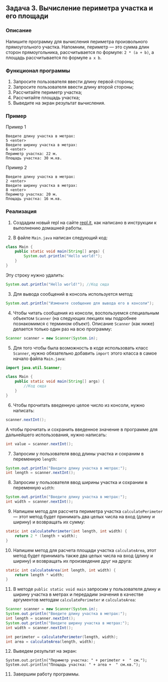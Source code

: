 ## Задача 3. Вычисление периметра участка и его площади

### Описание
Напишите программу для вычисления периметра произвольного прямоугольного участка.
Напомним, периметр — это сумма длин сторон прямоугольника, рассчитывается по формуле: `2 * (a + b)`,
а площадь рассчитывается по формуле `a x b`.

### Функционал программы
1. Запросите пользователя ввести длину первой стороны;
2. Запросите пользователя ввести длину второй стороны;
3. Рассчитайте периметр участка;
4. Рассчитайте площадь участка;
5. Выведите на экран результат вычисления.

### Пример
Пример 1

```
Введите длину участка в метрах:
5 <enter>
Введите ширину участка в метрах:
6 <enter>
Периметр участка: 22 м.
Площадь участка: 30 м.кв.
```


Пример 2
```
Введите длину участка в метрах:
2 <enter>
Введите ширину участка в метрах:
8 <enter>
Периметр участка: 20 м.
Площадь участка: 16 м.кв.
```

### Реализация

1. Создадим новый repl на сайте [repl.it](https://repl.it/repls), как написано в инструкции к выполнению домашней работы.

2. В файле `Main.java` написан следующий код:

```java
class Main {
    public static void main(String[] args) {
        System.out.println("Hello world!");
    }
}
``` 

Эту строку нужно удалить:

```java
System.out.println("Hello world!"); //Код сюда
```

3. Для вывода сообщений в консоль используется метод:

```java
System.out.println("Измените сообщение для вывода его в консоли");
```

4. Чтобы читать сообщения из консоли, воспользуемся специальным объектом `Scanner` (на следующих лекциях
мы подробнее познакомимся с термином объект). Описание `Scanner` (как ниже) делается только один раз на всю программу:

```java
Scanner scanner = new Scanner(System.in);
```

5. Для того чтобы была возможность в коде использовать класс `Scanner`, нужно обязательно добавить `import` этого класса 
в самое начало файла `Main.java`:

```java
import java.util.Scanner;

class Main {
    public static void main(String[] args) {
        //Код сюда
    }
}
 ```

6. Чтобы прочитать введенную целое число из консоли, нужно написать:

```java
scanner.nextInt();
```

А чтобы прочитать и сохранить введенное значение в программе для дальнейшего использования, нужно написать:

```java
int value = scanner.nextInt();
```
7. Запросим у пользователя ввод длины участка и сохраним в переменную `length`:

```java
System.out.println("Введите длину участка в метрах:");
int length = scanner.nextInt();
```
8. Запросим у пользователя ввод ширины участка и сохраним в переменную `width`:

```java
System.out.println("Введите длину участка в метрах:");
int width = scanner.nextInt();
```
9. Напишем метод для рассчета периметра участка `calculatePerimeter` — этот метод будет принимать два целых числа на вход
(длину и ширину) и возвращать их сумму:

```java
static int calculatePerimeter(int length, int width) {
    return 2 * (length + width);
}
```

10. Напишем метод для расчета площади участка `calculateArea`, этот метод будет принимать также два целых числа на вход
(длину и ширину) и возвращать их произведение друг на друга:

```java
static int calculateArea(int length, int width) {
    return length * width;
}
``` 

11. В методе `public static void main` запросим у пользователя длину и ширину участка в метрах и передадим значения
в качестве аргументов методам `calculatePerimeter` и `calculateArea`:

```java
Scanner scanner = new Scanner(System.in);
System.out.println("Введите длину участка в метрах:");
int length = scanner.nextInt();
System.out.println("Введите ширину участка в метрах:");
int width = scanner.nextInt();

int perimeter = calculatePerimeter(length, width);
int area = calculateArea(length, width);
``` 

12. Выведем результат на экран:

```
System.out.println("Периметр участка: " + perimeter +  " см.");
System.out.println("Площадь участка: " + area +  " см.кв.");
```

11. Завершим работу программы.

